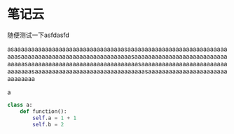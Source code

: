 # 笔记云

随便测试一下asfdasfd

asaaaaaaaaaaaaaaaaaaaaaaaaaaaaaaaasaaaaaaaaaaaaaaaaaaaaaaaaaaaaaaaasaaaaaaaaaaaaaaaaaaaaaaaaaaaaaaaasaaaaaaaaaaaaaaaaaaaaaaaaaaaaaaaasaaaaaaaaaaaaaaaaaaaaaaaaaaaaaaaasaaaaaaaaaaaaaaaaaaaaaaaaaaaaaaaasaaaaaaaaaaaaaaaaaaaaaaaaaaaaaaaasaaaaaaaaaaaaaaaaaaaaaaaaaaaaaaa


a

```python
class a:
    def function():
        self.a = 1 + 1
        self.b = 2
```
